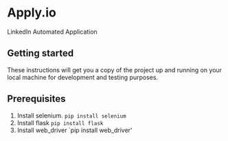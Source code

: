 # Apply.io
LinkedIn Automated Application

## Getting started
These instructions will get you a copy of the project up and running on your local machine for development and testing purposes.

## Prerequisites
1. Install selenium.
 `pip install selenium`
2. Install flask
  ``pip install flask``
3. Install web_driver
   `pip install web_driver'
